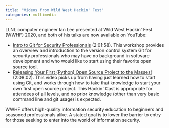```yaml
---
title: "Videos from Wild West Hackin' Fest"
categories: multimedia
---
```


LLNL computer engineer Ian Lee presented at Wild West Hackin' Fest (WWHF) 2020, and both of his talks are now available on YouTube:

- [Intro to Git for Security Professionals](https://www.youtube.com/watch?v=D8uMsXJWuRI) (2:01:58). This workshop provides an overview and introduction to the version control system Git for security professionals who may have no background in software development and who would like to start using their favorite open source tool.
- [Releasing Your First (Python) Open Source Project to the Masses!](https://www.youtube.com/watch?v=Czupb5lzPZI) (2:08:02). This video picks up from having just learned how to start using Git, and works through how to take that knowledge to start your own first open source project. This Hackin' Cast is appropriate for attendees of all levels, and no prior knowledge (other than very basic command line and git usage) is expected.

WWHF offers high-quality information security education to beginners and seasoned professionals alike. A stated goal is to lower the barrier to entry for those seeking to enter into the world of information security.
